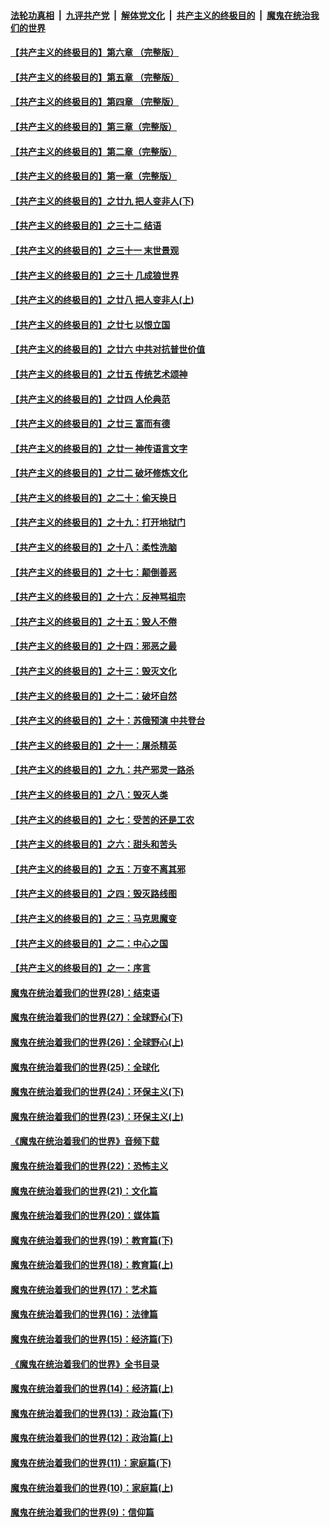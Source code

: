 ####  [法轮功真相](../../../../basic/blob/master/README.md?t=09220313) &nbsp;|&nbsp; [九评共产党](../../../../9ping.md/blob/master/README.md?t=09220313) &nbsp;|&nbsp; [解体党文化](../../../../jtdwh.md/blob/master/README.md?t=09220313)  &nbsp;|&nbsp; [共产主义的终极目的](../../../../gczydzjmd.md/blob/master/README.md?t=09220313) &nbsp;|&nbsp; [魔鬼在统治我们的世界](../../../../mgztzwmdsj.md/blob/master/README.md?t=09220313) 

#### [【共产主义的终极目的】第六章 （完整版）](../pages/nsc422/n11428913.md?t=09220313) 

#### [【共产主义的终极目的】第五章 （完整版）](../pages/nsc422/n11428912.md?t=09220313) 

#### [【共产主义的终极目的】第四章 （完整版）](../pages/nsc422/n11428907.md?t=09220313) 

#### [【共产主义的终极目的】第三章（完整版）](../pages/nsc422/n11428848.md?t=09220313) 

#### [【共产主义的终极目的】第二章（完整版）](../pages/nsc422/n11428831.md?t=09220313) 

#### [【共产主义的终极目的】第一章（完整版）](../pages/nsc422/n11417651.md?t=09220313) 

#### [【共产主义的终极目的】之廿九 把人变非人(下)](../pages/nsc422/n11344140.md?t=09220313) 

#### [【共产主义的终极目的】之三十二 结语](../pages/nsc422/n11360535.md?t=09220313) 

#### [【共产主义的终极目的】之三十一 末世景观](../pages/nsc422/n11351129.md?t=09220313) 

#### [【共产主义的终极目的】之三十 几成狼世界](../pages/nsc422/n11348280.md?t=09220313) 

#### [【共产主义的终极目的】之廿八 把人变非人(上)](../pages/nsc422/n11340492.md?t=09220313) 

#### [【共产主义的终极目的】之廿七 以恨立国](../pages/nsc422/n11336944.md?t=09220313) 

#### [【共产主义的终极目的】之廿六 中共对抗普世价值](../pages/nsc422/n11324785.md?t=09220313) 

#### [【共产主义的终极目的】之廿五 传统艺术颂神](../pages/nsc422/n11296396.md?t=09220313) 

#### [【共产主义的终极目的】之廿四 人伦典范](../pages/nsc422/n11296397.md?t=09220313) 

#### [【共产主义的终极目的】之廿三 富而有德](../pages/nsc422/n11283598.md?t=09220313) 

#### [【共产主义的终极目的】之廿一 神传语言文字](../pages/nsc422/n11263265.md?t=09220313) 

#### [【共产主义的终极目的】之廿二 破坏修炼文化](../pages/nsc422/n11245728.md?t=09220313) 

#### [【共产主义的终极目的】之二十：偷天换日](../pages/nsc422/n11238846.md?t=09220313) 

#### [【共产主义的终极目的】之十九：打开地狱门](../pages/nsc422/n11206376.md?t=09220313) 

#### [【共产主义的终极目的】之十八：柔性洗脑](../pages/nsc422/n11199994.md?t=09220313) 

#### [【共产主义的终极目的】之十七：颠倒善恶](../pages/nsc422/n11179782.md?t=09220313) 

#### [【共产主义的终极目的】之十六：反神骂祖宗](../pages/nsc422/n11166798.md?t=09220313) 

#### [【共产主义的终极目的】之十五：毁人不倦](../pages/nsc422/n11166792.md?t=09220313) 

#### [【共产主义的终极目的】之十四：邪恶之最](../pages/nsc422/n11150249.md?t=09220313) 

#### [【共产主义的终极目的】之十三：毁灭文化](../pages/nsc422/n11135227.md?t=09220313) 

#### [【共产主义的终极目的】之十二：破坏自然](../pages/nsc422/n11135214.md?t=09220313) 

#### [【共产主义的终极目的】之十：苏俄预演 中共登台](../pages/nsc422/n11118424.md?t=09220313) 

#### [【共产主义的终极目的】之十一：屠杀精英](../pages/nsc422/n11118442.md?t=09220313) 

#### [【共产主义的终极目的】之九：共产邪灵一路杀](../pages/nsc422/n11114139.md?t=09220313) 

#### [【共产主义的终极目的】之八：毁灭人类](../pages/nsc422/n11108503.md?t=09220313) 

#### [【共产主义的终极目的】之七：受苦的还是工农](../pages/nsc422/n11101809.md?t=09220313) 

#### [【共产主义的终极目的】之六：甜头和苦头](../pages/nsc422/n11096971.md?t=09220313) 

#### [【共产主义的终极目的】之五：万变不离其邪](../pages/nsc422/n11091285.md?t=09220313) 

#### [【共产主义的终极目的】之四：毁灭路线图](../pages/nsc422/n11086284.md?t=09220313) 

#### [【共产主义的终极目的】之三：马克思魔变](../pages/nsc422/n11061941.md?t=09220313) 

#### [【共产主义的终极目的】之二：中心之国](../pages/nsc422/n11047728.md?t=09220313) 

#### [【共产主义的终极目的】之一：序言](../pages/nsc422/n11086077.md?t=09220313) 

#### [魔鬼在统治着我们的世界(28)：结束语](../pages/nsc422/n10936246.md?t=09220313) 

#### [魔鬼在统治着我们的世界(27)：全球野心(下)](../pages/nsc422/n10928319.md?t=09220313) 

#### [魔鬼在统治着我们的世界(26)：全球野心(上)](../pages/nsc422/n10900318.md?t=09220313) 

#### [魔鬼在统治着我们的世界(25)：全球化](../pages/nsc422/n10788205.md?t=09220313) 

#### [魔鬼在统治着我们的世界(24)：环保主义(下)](../pages/nsc422/n10695307.md?t=09220313) 

#### [魔鬼在统治着我们的世界(23)：环保主义(上)](../pages/nsc422/n10688613.md?t=09220313) 

#### [《魔鬼在统治着我们的世界》音频下载](../pages/nsc422/n10635553.md?t=09220313) 

#### [魔鬼在统治着我们的世界(22)：恐怖主义](../pages/nsc422/n10614727.md?t=09220313) 

#### [魔鬼在统治着我们的世界(21)：文化篇](../pages/nsc422/n10597706.md?t=09220313) 

#### [魔鬼在统治着我们的世界(20)：媒体篇](../pages/nsc422/n10586579.md?t=09220313) 

#### [魔鬼在统治着我们的世界(19)：教育篇(下)](../pages/nsc422/n10564808.md?t=09220313) 

#### [魔鬼在统治着我们的世界(18)：教育篇(上)](../pages/nsc422/n10526970.md?t=09220313) 

#### [魔鬼在统治着我们的世界(17)：艺术篇](../pages/nsc422/n10499093.md?t=09220313) 

#### [魔鬼在统治着我们的世界(16)：法律篇](../pages/nsc422/n10485969.md?t=09220313) 

#### [魔鬼在统治着我们的世界(15)：经济篇(下)](../pages/nsc422/n10469975.md?t=09220313) 

#### [《魔鬼在统治着我们的世界》全书目录](../pages/nsc422/n10464261.md?t=09220313) 

#### [魔鬼在统治着我们的世界(14)：经济篇(上)](../pages/nsc422/n10457370.md?t=09220313) 

#### [魔鬼在统治着我们的世界(13)：政治篇(下)](../pages/nsc422/n10448270.md?t=09220313) 

#### [魔鬼在统治着我们的世界(12)：政治篇(上)](../pages/nsc422/n10444576.md?t=09220313) 

#### [魔鬼在统治着我们的世界(11)：家庭篇(下)](../pages/nsc422/n10440961.md?t=09220313) 

#### [魔鬼在统治着我们的世界(10)：家庭篇(上)](../pages/nsc422/n10435448.md?t=09220313) 

#### [魔鬼在统治着我们的世界(9)：信仰篇](../pages/nsc422/n10432159.md?t=09220313) 

